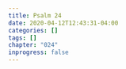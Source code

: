```yaml
---
title: Psalm 24
date: 2020-04-12T12:43:31-04:00
categories: []
tags: []
chapter: "024"
inprogress: false
---
```


